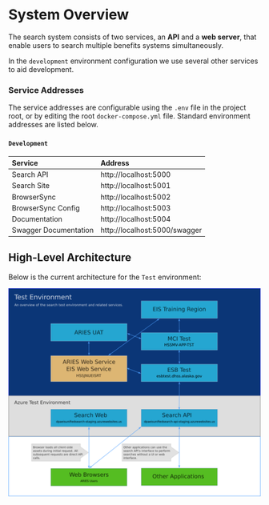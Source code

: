 # System Overview

The search system consists of two services, an **API** and a **web server**, that enable users to search multiple benefits systems simultaneously.

In the `development` environment configuration we use several other services to aid development.

### Service Addresses

The service addresses are configurable using the `.env` file in the project root, or by editing the root `docker-compose.yml` file. Standard environment addresses are listed below.

#### `Development`

| Service               | Address                       |
|:----------------------|:------------------------------|
| Search API            | http://localhost:5000         |
| Search Site           | http://localhost:5001         |
| BrowserSync           | http://localhost:5002         |
| BrowserSync Config    | http://localhost:5003         |
| Documentation         | http://localhost:5004         |
| Swagger Documentation | http://localhost:5000/swagger |

## High-Level Architecture

Below is the current architecture for the `Test` environment:

![System Context](../resources/search-architecture.png?raw=true "Overview")